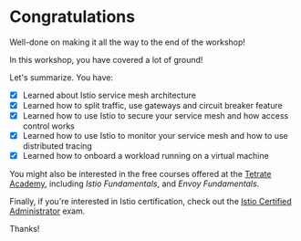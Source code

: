 # Congratulations

Well-done on making it all the way to the end of the workshop!

In this workshop, you have covered a lot of ground!

Let's summarize. You have:

- [x] Learned about Istio service mesh architecture
- [x] Learned how to split traffic, use gateways and circuit breaker feature
- [x] Learned how to use Istio to secure your service mesh and how access control works
- [x] Learned how to use Istio to monitor your service mesh and how to use distributed tracing
- [x] Learned how to onboard a workload running on a virtual machine

You might also be interested in the free courses offered at the [Tetrate Academy](https://academy.tetrate.io/), including _Istio Fundamentals_, and _Envoy Fundamentals_.

Finally, if you're interested in Istio certification, check out the [Istio Certified Administrator](https://academy.tetrate.io/courses/certified-istio-administrator) exam.

Thanks!